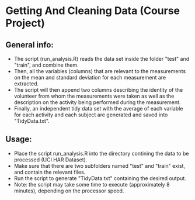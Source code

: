 # Getting And Cleaning Data (Course Project)

## General info:
* The script (run_analysis.R) reads the data set inside the folder "test" and "train", and combine them. 
* Then, all the variables (columns) that are relevant to the measurements on the mean and standard deviation for each measurement are extracted. 
* The script will then append two columns describing the identity of the volunteer from whom the measurements were taken as well as the description on the activity being performed during the measurement.
* Finally, an independent tidy data set with the average of each variable for each activity and each subject are generated and saved into "TidyData.txt".

## Usage:
* Place the script run_analysis.R into the directory contining the data to be processed (UCI HAR Dataset).
* Make sure that there are two subfolders named "test" and "train" exist, and contain the relevant files.
* Run the script to generate "TidyData.txt" containing the desired output.
* Note: the script may take some time to execute (approximately 8 minutes), depending on the processor speed.
